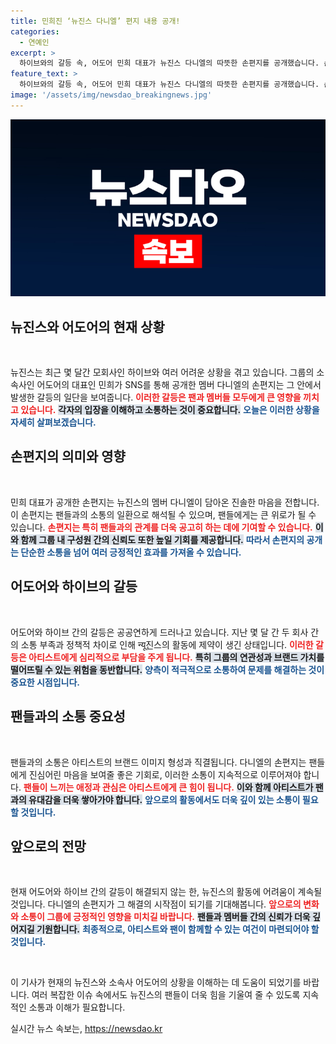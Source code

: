 ```yaml
---
title: 민희진 ‘뉴진스 다니엘’ 편지 내용 공개!
categories:
  - 연예인
excerpt: >
  하이브와의 갈등 속, 어도어 민희 대표가 뉴진스 다니엘의 따뜻한 손편지를 공개했습니다. 손편지에 담긴 진심을 지금 바로 확인해보세요!
feature_text: >
  하이브와의 갈등 속, 어도어 민희 대표가 뉴진스 다니엘의 따뜻한 손편지를 공개했습니다. 손편지에 담긴 진심을 지금 바로 확인해보세요!
image: '/assets/img/newsdao_breakingnews.jpg'
---
```


<p><img src="/assets/img/newsdao_breakingnews.jpg" alt="flaretime 속보" /></p>

<h2 data-ke-size="size26">뉴진스와 어도어의 현재 상황</h2>

<p data-ke-size="size16">&nbsp;</p>

<p>뉴진스는 최근 몇 달간 모회사인 하이브와 여러 어려운 상황을 겪고 있습니다. 그룹의 소속사인 어도어의 대표인 민희가 SNS를 통해 공개한 멤버 다니엘의 손편지는 그 안에서 발생한 갈등의 일단을 보여줍니다. <b><span style="color: #ee2323;">이러한 갈등은 팬과 멤버들 모두에게 큰 영향을 끼치고 있습니다.</span></b> <b><span style="background-color: #21538527;">각자의 입장을 이해하고 소통하는 것이 중요합니다.</span></b> <b><span style="color: #1a5490;">오늘은 이러한 상황을 자세히 살펴보겠습니다.</span></b></p>

<h2>손편지의 의미와 영향</h2>

<p data-ke-size="size16">&nbsp;</p>

<p>민희 대표가 공개한 손편지는 뉴진스의 멤버 다니엘이 담아온 진솔한 마음을 전합니다. 이 손편지는 팬들과의 소통의 일환으로 해석될 수 있으며, 팬들에게는 큰 위로가 될 수 있습니다. <b><span style="color: #ee2323;">손편지는 특히 팬들과의 관계를 더욱 공고히 하는 데에 기여할 수 있습니다.</span></b> <b><span style="background-color: #21538527;">이와 함께 그룹 내 구성원 간의 신뢰도 또한 높일 기회를 제공합니다.</span></b> <b><span style="color: #1a5490;">따라서 손편지의 공개는 단순한 소통을 넘어 여러 긍정적인 효과를 가져올 수 있습니다.</span></b></p>

<h2>어도어와 하이브의 갈등</h2>

<p data-ke-size="size16">&nbsp;</p>

<p>어도어와 하이브 간의 갈등은 공공연하게 드러나고 있습니다. 지난 몇 달 간 두 회사 간의 소통 부족과 정책적 차이로 인해 न्यू진스의 활동에 제약이 생긴 상태입니다. <b><span style="color: #ee2323;">이러한 갈등은 아티스트에게 심리적으로 부담을 주게 됩니다.</span></b> <b><span style="background-color: #21538527;">특히 그룹의 연관성과 브랜드 가치를 떨어뜨릴 수 있는 위험을 동반합니다.</span></b> <b><span style="color: #1a5490;">양측이 적극적으로 소통하여 문제를 해결하는 것이 중요한 시점입니다.</span></b></p>

<h2>팬들과의 소통 중요성</h2>

<p data-ke-size="size16">&nbsp;</p>

<p>팬들과의 소통은 아티스트의 브랜드 이미지 형성과 직결됩니다. 다니엘의 손편지는 팬들에게 진심어린 마음을 보여줄 좋은 기회로, 이러한 소통이 지속적으로 이루어져야 합니다. <b><span style="color: #ee2323;">팬들이 느끼는 애정과 관심은 아티스트에게 큰 힘이 됩니다.</span></b> <b><span style="background-color: #21538527;">이와 함께 아티스트가 팬과의 유대감을 더욱 쌓아가야 합니다.</span></b> <b><span style="color: #1a5490;">앞으로의 활동에서도 더욱 깊이 있는 소통이 필요할 것입니다.</span></b></p>

<h2>앞으로의 전망</h2>

<p data-ke-size="size16">&nbsp;</p>

<p>현재 어도어와 하이브 간의 갈등이 해결되지 않는 한, 뉴진스의 활동에 어려움이 계속될 것입니다. 다니엘의 손편지가 그 해결의 시작점이 되기를 기대해봅니다. <b><span style="color: #ee2323;">앞으로의 변화와 소통이 그룹에 긍정적인 영향을 미치길 바랍니다.</span></b> <b><span style="background-color: #21538527;">팬들과 멤버들 간의 신뢰가 더욱 깊어지길 기원합니다.</span></b> <b><span style="color: #1a5490;">최종적으로, 아티스트와 팬이 함께할 수 있는 여건이 마련되어야 할 것입니다.</span></b></p>

<p data-ke-size="size16">&nbsp;</p>

<p>이 기사가 현재의 뉴진스와 소속사 어도어의 상황을 이해하는 데 도움이 되었기를 바랍니다. 여러 복잡한 이슈 속에서도 뉴진스의 팬들이 더욱 힘을 기울여 줄 수 있도록 지속적인 소통과 이해가 필요합니다.</p>
실시간 뉴스 속보는, <a href="https://newsdao.kr" rel="dofollow">https://newsdao.kr</a>


